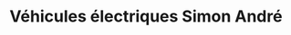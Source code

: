 ---
title: "Véhicules électriques Simon André"
url: /trois-rivieres/vehicules-electriques-simon-andre/
shop: Autohaus
---